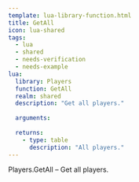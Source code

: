 ```yaml
---
template: lua-library-function.html
title: GetAll
icon: lua-shared
tags:
  - lua
  - shared
  - needs-verification
  - needs-example
lua:
  library: Players
  function: GetAll
  realm: shared
  description: "Get all players."
  
  arguments:
  
  returns:
    - type: table
      description: "All players."
---
```


<div class="lua__search__keywords">
Players.GetAll &#x2013; Get all players.
</div>
